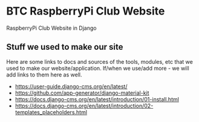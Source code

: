 # BTC RaspberryPi Club Website

RaspberryPi Club Website in Django

## Stuff we used to make our site

Here are some links to docs and sources of the tools, modules, etc that we used to make our website/application.  If/when we use/add more - we will add links to them here as well.

-  https://user-guide.django-cms.org/en/latest/
-  https://github.com/app-generator/django-material-kit
-  https://docs.django-cms.org/en/latest/introduction/01-install.html
  -  https://docs.django-cms.org/en/latest/introduction/02-templates_placeholders.html